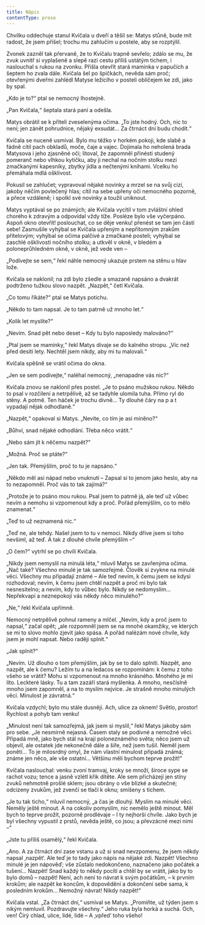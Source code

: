 ```yaml
---
title: Nápis
contentType: prose
---
```


Chvilku oddechuje stanul Kvíčala u dveří a těšil se: Matys stůně, bude mít radost, že jsem přišel; trochu mu zahlučím u postele, aby se rozptýlil.

  

Zvonek zazněl tak přervaně, že to Kvíčalu trapně sevřelo; zdálo se mu, že zvuk uvnitř si vyplašeně a slepě razí cestu příliš ustátým tichem, i naslouchal s rukou na zvonku. Přišla otevřít stará maminka v papučích a šeptem ho zvala dále. Kvíčala šel po špičkách, nevěda sám proč; otevřenými dveřmi zahlédl Matyse ležícího v posteli obličejem ke zdi, jako by spal.

„Kdo je to?“ ptal se nemocný lhostejně.

„Pan Kvíčala,“ šeptala stará paní a odešla.

Matys obrátil se k příteli zveselenýma očima. „To jste hodný. Och, nic to není; jen zánět pohrudnice, nějaký exsudát… Za čtrnáct dní budu chodit.“

Kvíčala se nuceně usmíval. Bylo mu těžko v horkém pokoji, kde slabě a fádně cítil pach obkladů, moče, čaje a vajec. Dojímala ho neholená brada Matysova i jeho zjasněné oči; litoval, že zapomněl přinésti studený pomeranč nebo vlhkou kytičku, aby ji nechal na nočním stolku mezi zmačkanými kapesníky, zbytky jídla a nečtenými knihami. Vcelku ho přemáhala mdlá ošklivost.

Pokusil se zahlučet; vypravoval nějaké novinky a mrzel se na svůj cizí, jakoby něčím povlečený hlas; cítil na sebe upřeny oči nemocného pozorně, a přece vzdáleně; i spolkl své novinky a toužil uniknout.

Matys vyptával se po známých; ale Kvíčala vycítil v tom zvláštní ohled chorého k zdravým a odpovídal vždy tíže. Posléze bylo vše vyčerpáno. Aspoň okno otevřít! poslouchat, co se děje venku! přenést se tam jen částí sebe! Zasmušile vyhýbal se Kvíčala upřeným a nepřítomným zrakům přítelovým; vyhýbal se očima palčivé a zmačkané posteli; vyhýbal se zaschlé ošklivosti nočního stolku; a utkvěl v okně, v bledém a poloneprůhledném okně, v okně, jež vede ven –

„Podívejte se sem,“ řekl náhle nemocný ukazuje prstem na stěnu u hlav lože.

Kvíčala se naklonil; na zdi bylo zšedle a smazaně napsáno a dvakrát podtrženo tužkou slovo nazpět. „Nazpět,“ četl Kvíčala.

„Co tomu říkáte?“ ptal se Matys potichu.

„Někdo to tam napsal. Je to tam patrně už mnoho let.“

„Kolik let myslíte?“

„Nevím. Snad pět nebo deset – Kdy tu bylo naposledy malováno?“

„Ptal jsem se maminky,“ řekl Matys dívaje se do kalného stropu. „Víc než před desíti lety. Nechtěl jsem nikdy, aby mi tu malovali.“

Kvíčala spěšně se vrátil očima do okna.

„Jen se sem podívejte,“ naléhal nemocný, „nenapadne vás nic?“

Kvíčala znovu se naklonil přes postel. „Je to psáno mužskou rukou. Někdo to psal v rozčilení a netrpělivě, až se tadyhle ulomila tuha. Přímo ryl do stěny. A potmě. Ten háček je trochu divně… Ty dlouhé čáry na p a t vypadají nějak odhodlaně.“

„Nazpět,“ opakoval si Matys. „Nevíte, co tím je asi míněno?“

„Bůhví, snad nějaké odhodlání. Třeba něco vrátit.“

„Nebo sám jít k něčemu nazpět?“

„Možná. Proč se ptáte?“

„Jen tak. Přemýšlím, proč to tu je napsáno.“

„Někdo měl asi nápad nebo vnuknutí – Zapsal si to jenom jako heslo, aby na to nezapomněl. Proč vás to tak zajímá?“

„Protože je to psáno mou rukou. Psal jsem to patrně já, ale teď už vůbec nevím a nemohu si vzpomenout kdy a proč. Pořád přemýšlím, co to mělo znamenat.“

„Teď to už neznamená nic.“

„Teď ne, ale tehdy. Našel jsem to tu v nemoci. Nikdy dříve jsem si toho nevšiml, až teď. A tak z dlouhé chvíle přemýšlím –“

„O čem?“ vytrhl se po chvíli Kvíčala.

„Nikdy jsem nemyslil na minulá léta,“ mluvil Matys se zavřenýma očima. „Nač také? Všechno minulé je tak samozřejmé. Člověk si zvykne na minulé věci. Všechny mu připadají známé – Ale teď nevím, k čemu jsem se kdysi rozhodoval; nevím, k čemu jsem chtěl nazpět a proč mi bylo tak nesnesitelno; a nevím, kdy to vůbec bylo. Nikdy se nedomyslím… Nepřekvapí a neznepokojí vás někdy něco minulého?“

„Ne,“ řekl Kvíčala upřímně.

Nemocný netrpělivě pohnul rameny a mlčel. „Nevím, kdy a proč jsem to napsal,“ začal opět; „ale rozpomněl jsem se na mnohé okamžiky, ve kterých se mi to slovo mohlo zjevit jako spása. A pořád nalézám nové chvíle, kdy jsem je mohl napsat. Nebo raději splnit.“

„Jak splnit?“

„Nevím. Už dlouho o tom přemýšlím, jak by se to dalo splniti. Nazpět, ano nazpět, ale k čemu? Ležím tu a na ledacos se rozpomínám: k čemu z toho všeho se vrátit? Mohu si vzpomenout na mnoho krásného. Mnohého je mi líto. Leckteré lásky. Tu a tam zazáří stará myšlenka. A mnoho, nesčíslně mnoho jsem zapomněl, a na to myslím nejvíce. Je strašně mnoho minulých věcí. Minulost je závratná.“

Kvíčala vzdychl; bylo mu stále dusněji. Ach, ulice za oknem! Světlo, prostor! Rychlost a pohyb tam venku!

„Minulost není tak samozřejmá, jak jsem si myslil,“ řekl Matys jakoby sám pro sebe. „Je nesmírně nejasná. Časem staly se podivné a nemožné věci. Připadá mně, jako bych stál na kraji poloneznámého světa; něco jsem už objevil, ale ostatek jde nekonečně dále a šíře, než jsem tušil. Neměl jsem ponětí… To je milosrdný omyl, že nám vlastní minulost připadá známá; známe jen něco, ale vše ostatní… Většinu měli bychom teprve prožít!“

Kvíčala naslouchal: venku zvoní tramvaj, kroky se množí, široce sype se rachot vozu; tence a jasně vzlétl křik dítěte. Ale sem přicházejí jen stíny zvuků nehmotně prošlé sklem; jsou obrány o vše blízké a skutečné; odcizeny zvukům, jež zvenčí se tlačí k oknu; smíšeny s tichem.

„Je tu tak ticho,“ mluvil nemocný, „a čas je dlouhý. Myslím na minulé věci. Neměly ještě minout. A na cokoliv pomyslím, nic nemělo ještě minout. Měl bych to teprve prožít, pozorně prodlévaje – I ty nejhorší chvíle. Jako bych je byl všechny vypustil z prstů, nevěda ještě, co jsou; a převzácné mezi nimi –“

„Jste tu příliš osamělý,“ řekl Kvíčala.

„Ano. A za čtrnáct dní zase vstanu a už si snad nevzpomenu, že jsem někdy napsal ‚nazpět‘. Ale teď je to tady jako nápis na nějaké zdi. Nazpět! Všechno minulé je jen nápověď; vše zůstalo nedokončeno, naznačeno jako počátek a tušení… Nazpět! Snad každý to někdy pocítí a chtěl by se vrátit, jako by to bylo domů – nazpět! Není, ach není to návrat k svým počátkům, – k prvním krokům; ale nazpět ke koncům, k dopovědění a dokončení sebe sama, k posledním krokům… Nemožný návrat! Nikdy nazpět!“

Kvíčala vstal. „Za čtrnáct dní,“ usmíval se Matys. „Promiňte, už týden jsem s nikým nemluvil. Pozdravujte všechny.“ Jeho ruka byla horká a suchá. Och, ven! Čirý chlad, ulice, lidé, lidé – A ‚vpřed‘ toho všeho!
